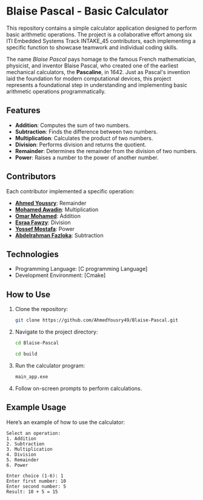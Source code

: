 # Blaise Pascal - Basic Calculator  

This repository contains a simple calculator application designed to perform basic arithmetic operations. The project is a collaborative effort among six ITI Embedded Systems Track INTAKE_45 contributors, each implementing a specific function to showcase teamwork and individual coding skills.  

The name *Blaise Pascal* pays homage to the famous French mathematician, physicist, and inventor Blaise Pascal, who created one of the earliest mechanical calculators, the **Pascaline**, in 1642. Just as Pascal's invention laid the foundation for modern computational devices, this project represents a foundational step in understanding and implementing basic arithmetic operations programmatically.  

## Features  

- **Addition**: Computes the sum of two numbers.  
- **Subtraction**: Finds the difference between two numbers.  
- **Multiplication**: Calculates the product of two numbers.  
- **Division**: Performs division and returns the quotient.  
- **Remainder**: Determines the remainder from the division of two numbers.  
- **Power**: Raises a number to the power of another number.  

## Contributors  

Each contributor implemented a specific operation:  

- **[Ahmed Youssry](https://github.com/AhmedYousry49)**: Remainder  
- **[Mohamed Awadin](https://github.com/MohamedAwadin)**: Multiplication  
- **[Omar Mohamed](https://github.com/omarmohamedmoustafa)**: Addition  
- **[Esraa Fawzy](https://github.com/Esraa-f28)**: Division  
- **[Yossef Mostafa](https://github.com/YoussefMostafaMohammed)**: Power  
- **[Abdelrahman Fazloka](https://github.com/AbdelrhmanAFayed)**: Subtraction  

## Technologies  

- Programming Language: [C programming Language]  
- Development Environment: [Cmake]  

## How to Use  

1. Clone the repository:  
   ```bash  
   git clone https://github.com/AhmedYousry49/Blaise-Pascal.git  
   ```  
2. Navigate to the project directory:  
   ```bash  
   cd Blaise-Pascal  
   ```  
   ```bash  
   cd build  
   ```  
3. Run the calculator program:  
   ```bash  
   main_app.exe
   ```  
4. Follow on-screen prompts to perform calculations.  

## Example Usage  

Here’s an example of how to use the calculator:  

```  
Select an operation:  
1. Addition  
2. Subtraction  
3. Multiplication  
4. Division  
5. Remainder  
6. Power  

Enter choice (1-6): 1  
Enter first number: 10  
Enter second number: 5  
Result: 10 + 5 = 15  
```  